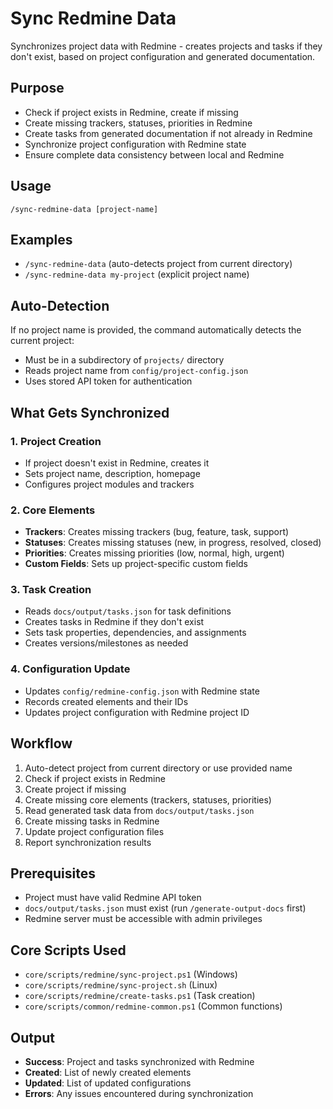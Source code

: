 # Sync Redmine Data

Synchronizes project data with Redmine - creates projects and tasks if they don't exist, based on project configuration and generated documentation.

## Purpose
- Check if project exists in Redmine, create if missing
- Create missing trackers, statuses, priorities in Redmine
- Create tasks from generated documentation if not already in Redmine
- Synchronize project configuration with Redmine state
- Ensure complete data consistency between local and Redmine

## Usage
```
/sync-redmine-data [project-name]
```

## Examples
- `/sync-redmine-data` (auto-detects project from current directory)
- `/sync-redmine-data my-project` (explicit project name)

## Auto-Detection
If no project name is provided, the command automatically detects the current project:
- Must be in a subdirectory of `projects/` directory
- Reads project name from `config/project-config.json`
- Uses stored API token for authentication

## What Gets Synchronized

### 1. Project Creation
- If project doesn't exist in Redmine, creates it
- Sets project name, description, homepage
- Configures project modules and trackers

### 2. Core Elements
- **Trackers**: Creates missing trackers (bug, feature, task, support)
- **Statuses**: Creates missing statuses (new, in progress, resolved, closed)
- **Priorities**: Creates missing priorities (low, normal, high, urgent)
- **Custom Fields**: Sets up project-specific custom fields

### 3. Task Creation
- Reads `docs/output/tasks.json` for task definitions
- Creates tasks in Redmine if they don't exist
- Sets task properties, dependencies, and assignments
- Creates versions/milestones as needed

### 4. Configuration Update
- Updates `config/redmine-config.json` with Redmine state
- Records created elements and their IDs
- Updates project configuration with Redmine project ID

## Workflow
1. Auto-detect project from current directory or use provided name
2. Check if project exists in Redmine
3. Create project if missing
4. Create missing core elements (trackers, statuses, priorities)
5. Read generated task data from `docs/output/tasks.json`
6. Create missing tasks in Redmine
7. Update project configuration files
8. Report synchronization results

## Prerequisites
- Project must have valid Redmine API token
- `docs/output/tasks.json` must exist (run `/generate-output-docs` first)
- Redmine server must be accessible with admin privileges

## Core Scripts Used
- `core/scripts/redmine/sync-project.ps1` (Windows)
- `core/scripts/redmine/sync-project.sh` (Linux)
- `core/scripts/redmine/create-tasks.ps1` (Task creation)
- `core/scripts/common/redmine-common.ps1` (Common functions)

## Output
- **Success**: Project and tasks synchronized with Redmine
- **Created**: List of newly created elements
- **Updated**: List of updated configurations
- **Errors**: Any issues encountered during synchronization
